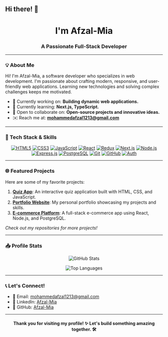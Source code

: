 ## Hi there! 👋

<h1 align="center">I'm Afzal-Mia</h1>
<h3 align="center">A Passionate Full-Stack Developer</h3>

---

### 💡 About Me
Hi! I'm Afzal-Mia, a software developer who specializes in web development. I'm passionate about crafting modern, responsive, and user-friendly web applications. Learning new technologies and solving complex challenges keeps me motivated. 

- 🔧 Currently working on: **Building dynamic web applications.**
- 🌱 Currently learning: **Next.js, TypeScript.**
- 👫 Open to collaborate on: **Open-source projects and innovative ideas.**
- ✉️ Reach me at: **mohammedafzal1213@gmail.com**

---

### 🔧 Tech Stack & Skills

<div align="center">
  <a href="https://developer.mozilla.org/en-US/docs/Web/HTML"><img src="https://skillicons.dev/icons?i=html" alt="HTML5" title="HTML5" /></a>
  <a href="https://developer.mozilla.org/en-US/docs/Web/CSS"><img src="https://skillicons.dev/icons?i=css" alt="CSS3" title="CSS3" /></a>
  <a href="https://developer.mozilla.org/en-US/docs/Web/JavaScript"><img src="https://skillicons.dev/icons?i=js" alt="JavaScript" title="JavaScript" /></a>
  <a href="https://reactjs.org/"><img src="https://skillicons.dev/icons?i=react" alt="React" title="React" /></a>
  <a href="https://redux.js.org/"><img src="https://skillicons.dev/icons?i=redux" alt="Redux" title="Redux" /></a>
  <a href="https://nextjs.org/"><img src="https://skillicons.dev/icons?i=nextjs" alt="Next.js" title="Next.js" /></a>
  <a href="https://nodejs.org/"><img src="https://skillicons.dev/icons?i=nodejs" alt="Node.js" title="Node.js" /></a>
  <a href="https://expressjs.com/"><img src="https://skillicons.dev/icons?i=express" alt="Express.js" title="Express.js" /></a>
  <a href="https://www.postgresql.org/"><img src="https://skillicons.dev/icons?i=postgresql" alt="PostgreSQL" title="PostgreSQL" /></a>
  <a href="https://git-scm.com/"><img src="https://skillicons.dev/icons?i=git" alt="Git" title="Git" /></a>
  <a href="https://github.com/"><img src="https://skillicons.dev/icons?i=github" alt="GitHub" title="GitHub" /></a>
  <a href="https://auth0.com/"><img src="https://skillicons.dev/icons?i=auth" alt="Auth" title="Auth" /></a>
</div>

---

### 🌐 Featured Projects

Here are some of my favorite projects:

1. **[Quiz App](#)**: An interactive quiz application built with HTML, CSS, and JavaScript.
2. **[Portfolio Website](#)**: My personal portfolio showcasing my projects and skills.
3. **[E-commerce Platform](#)**: A full-stack e-commerce app using React, Node.js, and PostgreSQL.

_Check out my repositories for more projects!_

---

### 📥 Profile Stats

<div align="center">

![GitHub Stats](https://github-readme-stats.vercel.app/api?username=Afzal-Mia&show_icons=true&theme=radical&count_private=true)

![Top Languages](https://github-readme-stats.vercel.app/api/top-langs/?username=Afzal-Mia&layout=compact&theme=radical)

</div>

---

### 📞 Let's Connect!

- 📧 Email: [mohammedafzal1213@gmail.com](mailto:mohammedafzal1213@gmail.com)
- 👤 LinkedIn: [Afzal-Mia](https://www.linkedin.com/in/afzal-mia-606aa0293/)
- 🔗 GitHub: [Afzal-Mia](https://github.com/Afzal-Mia)

---

<h4 align="center">Thank you for visiting my profile! ✨ Let's build something amazing together. 🛠️</h4>
